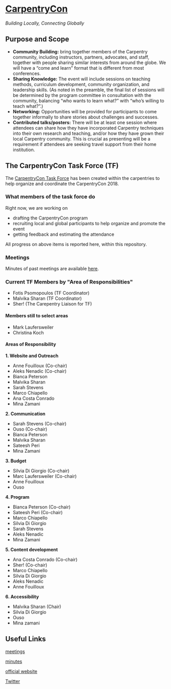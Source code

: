 # [CarpentryCon](http://www.carpentrycon.org/)

*Building Locally, Connecting Globally*

## Purpose and Scope
- **Community Building:** bring together members of the Carpentry community, including instructors, partners, advocates, and staff, together with people sharing similar interests from around the globe. We will have a “come and learn” format that is different from most conferences.
- **Sharing Knowledge:** The event will include sessions on teaching methods, curriculum development, community organization, and leadership skills. (As noted in the preamble, the final list of sessions will be determined by the program committee in consultation with the community, balancing “who wants to learn what?” with “who’s willing to teach what?”.)
- **Networking:** Opportunities will be provided for participants to come together informally to share stories about challenges and successes.
- **Contributed talks/posters:** There will be at least one session where attendees can share how they have incorporated Carpentry techniques into their own research and teaching, and/or how they have grown their local Carpentry community. This is crucial as presenting will be a requirement if attendees are seeking travel support from their home institution.

## The CarpentryCon Task Force (TF)

The [CarpentryCon Task Force](https://github.com/swcarpentry/board/tree/master/TaskForces/2018-CarpentryCon) has been created within the carpentries to help organize and coordinate the CarpentryCon 2018.

### What members of the task force do
Right now, we are working on
- drafting the CarpentryCon program
- recruiting local and global participants to help organize and promote the event
- getting feedback and estimating the attendance

All progress on above items is reported here, within this repository.

### Meetings
Minutes of past meetings are available [here](minutes).

### Current TF Members by "Area of Responsibilities"

* Fotis Psomopoulos (TF Coordinator)
* Malvika Sharan (TF Coordinator)
* Sher! (The Carepentry Liaison for TF)

#### Members still to select areas

- Mark Laufersweiler
- Christina Koch

#### Areas of Responsibility

**1. Website and Outreach**

  - Anne Fouilloux (Co-chair)
  - Aleks Nenadic (Co-chair)
  - Bianca Peterson
  - Malvika Sharan
  - Sarah Stevens
  - Marco Chiapello
  - Ana Costa Conrado
  - Mina Zamani

**2. Communication**

  - Sarah Stevens (Co-chair)
  - Ouso (Co-chair)
  - Bianca Peterson 
  - Malvika Sharan
  - Sateesh Peri
  - Mina Zamani

**3. Budget**

  - Silvia Di Giorgio (Co-chair)
  - Marc Laufersweiler (Co-chair)
  - Anne Fouilloux
  - Ouso

**4. Program**

  - Bianca Peterson (Co-chair)
  - Sateesh Peri (Co-chair)
  - Marco Chiapello
  - Silvia Di Giorgio
  - Sarah Stevens
  - Aleks Nenadic
  - Mina Zamani

**5. Content development**

  - Ana Costa Conrado (Co-chair)
  - Sher! (Co-chair)
  - Marco Chiapello
  - Silvia Di Giorgio
  - Aleks Nenadic
  - Anne Fouilloux
 
**6. Accessibility**

  - Malvika Sharan (Chair)
  - Silvia Di Giorgio
  - Ouso
  - Mina zamani

## Useful Links

[meetings](http://pad.software-carpentry.org/2020carpentrycontaskforce)

[minutes](https://github.com/carpentries/carpentrycon/tree/master/Minutes)

[official website](http://www.carpentrycon.org/)

[Twitter](https://twitter.com/carpentrycon)
